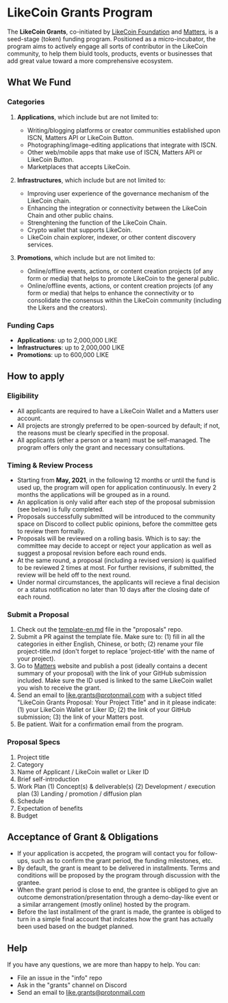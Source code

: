 # LikeCoin Grants Program

The **LikeCoin Grants**, co-initiated by [LikeCoin Foundation](https://like.co) and [Matters](https://matters.news), is a seed-stage (token) funding program. Positioned as a micro-incubator, the program aims to actively engage all sorts of contributor in the LikeCoin community, to help them biuld tools, products, events or businesses that add great value toward a more comprehensive ecosystem.


## What We Fund

### Categories

1. **Applications**, which include but are not limited to:
    * Writing/blogging platforms or creator communities established upon ISCN, Matters API or LikeCoin Button.
    * Photographing/image-editing applications that integrate with ISCN.
    * Other web/mobile apps that make use of ISCN, Matters API or LikeCoin Button.
    * Marketplaces that accepts LikeCoin.

2. **Infrastructures**, which include but are not limited to:
    * Improving user experience of the governance mechanism of the LikeCoin chain.
    * Enhancing the integration or connectivity between the LikeCoin Chain and other public chains.
    * Strenghtening the function of the LikeCoin Chain.
    * Crypto wallet that supports LikeCoin.
    * LikeCoin chain explorer, indexer, or other content discovery services.

3. **Promotions**, which include but are not limited to:

    * Online/offline events, actions, or content creation projects (of any form or media) that helps to promote LikeCoin to the general public.
    * Online/offline events, actions, or content creation projects (of any form or media) that helps to enhance the connectivity or to consolidate the consensus within the LikeCoin community (including the Likers and the creators).

### Funding Caps

* **Applications**: up to 2,000,000 LIKE
* **Infrastructures**: up to 2,000,000 LIKE
* **Promotions**: up to 600,000 LIKE


## How to apply

### Eligibility

* All applicants are required to have a LikeCoin Wallet and a Matters user account.
* All projects are strongly preferred to be open-sourced by default; if not, the reasons must be clearly specified in the proposal.
* All applicants (ether a person or a team) must be self-managed. The program offers only the grant and necessary consultations.

### Timing & Review Process

* Starting from **May, 2021**, in the following 12 months or until the fund is used up, the program will open for application continuously. In every 2 months the applications will be grouped as in a round. 
* An application is only valid after each step of the proposal submission (see below) is fully completed. 
* Proposals successfully submitted will be introduced to the community space on Discord to collect public opinions, before the committee gets to review them formally.
* Proposals will be reviewed on a rolling basis. Which is to say: the committee may decide to accept or reject your application as well as suggest a proposal revision before each round ends.
* At the same round, a proposal (including a revised version) is qualified to be reviewed 2 times at most. For further revisions, if submitted, the review will be held off to the next round.
* Under normal circumstances, the applicants will recieve a final decision or a status notification no later than 10 days after the closing date of each round.

### Submit a Proposal

1. Check out the [template-en.md](https://github.com/likegrants/proposals/blob/main/template-en.md) file in the "proposals" repo. 
2. Submit a PR against the template file. Make sure to: (1) fill in all the categories in either English, Chinese, or both; (2) rename your file project-title.md (don't forget to replace 'project-title' with the name of your project).
4. Go to [Matters](https://matters.news) website and publish a post (ideally contains a decent summary of your proposal) with the link of your GitHub submission included. Make sure the ID used is linked to the same LikeCoin wallet you wish to receive the grant.
5. Send an email to like.grants@protonmail.com with a subject titled "LikeCoin Grants Proposal: Your Project Title" and in it please indicate: (1) your LikeCoin Wallet or Liker ID; (2) the link of your GitHub submission; (3) the link of your Matters post.
6. Be patient. Wait for a confirmation email from the program.

### Proposal Specs

1. Project title
2. Category
3. Name of Applicant / LikeCoin wallet or Liker ID
4. Brief self-introduction
5. Work Plan
    (1) Concept(s) & deliverable(s)
    (2) Development / execution plan
    (3) Landing / promotion / diffusion plan
6. Schedule
7. Expectation of benefits
8. Budget


## Acceptance of Grant & Obligations

* If your application is accpeted, the program will contact you for follow-ups, such as to confirm the grant period, the funding milestones, etc. 
* By default, the grant is meant to be delivered in installments. Terms and conditions will be proposed by the program through discussion with the grantee. 
* When the grant period is close to end, the grantee is obliged to give an outcome demonstration/presentation through a demo-day-like event or a similar arrangement (mostly online) hosted by the program.
* Before the last installment of the grant is made, the grantee is obliged to turn in a simple final account that indcates how the grant has actually been used based on the budget planned.


## Help

If you have any questions, we are more than happy to help. You can:

* File an issue in the "info" repo
* Ask in the "grants" channel on Discord
* Send an email to like.grants@protonmail.com
